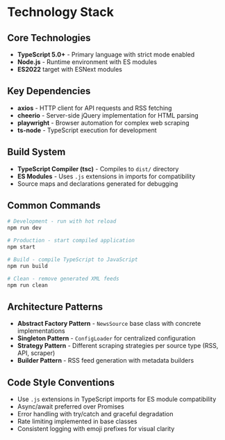 # Technology Stack

## Core Technologies

- **TypeScript 5.0+** - Primary language with strict mode enabled
- **Node.js** - Runtime environment with ES modules
- **ES2022** target with ESNext modules

## Key Dependencies

- **axios** - HTTP client for API requests and RSS fetching
- **cheerio** - Server-side jQuery implementation for HTML parsing
- **playwright** - Browser automation for complex web scraping
- **ts-node** - TypeScript execution for development

## Build System

- **TypeScript Compiler (tsc)** - Compiles to `dist/` directory
- **ES Modules** - Uses `.js` extensions in imports for compatibility
- Source maps and declarations generated for debugging

## Common Commands

```bash
# Development - run with hot reload
npm run dev

# Production - start compiled application
npm start

# Build - compile TypeScript to JavaScript
npm run build

# Clean - remove generated XML feeds
npm run clean
```

## Architecture Patterns

- **Abstract Factory Pattern** - `NewsSource` base class with concrete implementations
- **Singleton Pattern** - `ConfigLoader` for centralized configuration
- **Strategy Pattern** - Different scraping strategies per source type (RSS, API, scraper)
- **Builder Pattern** - RSS feed generation with metadata builders

## Code Style Conventions

- Use `.js` extensions in TypeScript imports for ES module compatibility
- Async/await preferred over Promises
- Error handling with try/catch and graceful degradation
- Rate limiting implemented in base classes
- Consistent logging with emoji prefixes for visual clarity
